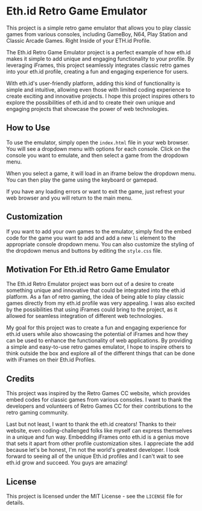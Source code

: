 # Eth.id Retro Game Emulator

This project is a simple retro game emulator that allows you to play classic games from various consoles, including GameBoy, N64, Play Station and Classic Arcade Games. Right Inside of your ETH.id Profile.

The Eth.id Retro Game Emulator project is a perfect example of how eth.id makes it simple to add unique and engaging functionality to your profile. By leveraging iFrames, this project seamlessly integrates classic retro games into your eth.id profile, creating a fun and engaging experience for users.

With eth.id's user-friendly platform, adding this kind of functionality is simple and intuitive, allowing even those with limited coding experience to create exciting and innovative projects. I hope this project inspires others to explore the possibilities of eth.id and to create their own unique and engaging projects that showcase the power of web technologies.

## How to Use

To use the emulator, simply open the `index.html` file in your web browser. You will see a dropdown menu with options for each console. Click on the console you want to emulate, and then select a game from the dropdown menu.

When you select a game, it will load in an iframe below the dropdown menu. You can then play the game using the keyboard or gamepad.

If you have any loading errors or want to exit the game, just refrest your web browser and you will return to the main menu.

## Customization

If you want to add your own games to the emulator, simply find the embed code for the game you want to add and add a new `li` element to the appropriate console dropdown menu. You can also customize the styling of the dropdown menus and buttons by editing the `style.css` file.

## Motivation For Eth.id Retro Game Emulator

The Eth.id Retro Emulator project was born out of a desire to create something unique and innovative that could be integrated into the eth.id platform. As a fan of retro gaming, the idea of being able to play classic games directly from my eth.id profile was very appealing. I was also excited by the possibilities that using iFrames could bring to the project, as it allowed for seamless integration of different web technologies.

My goal for this project was to create a fun and engaging experience for eth.id users while also showcasing the potential of iFrames and how they can be used to enhance the functionality of web applications. By providing a simple and easy-to-use retro games emulator, I hope to inspire others to think outside the box and explore all of the different things that can be done with iFrames on their Eth.id Profiles.

## Credits

This project was inspired by the Retro Games CC website, which provides embed codes for classic games from various consoles. I want to thank the developers and volunteers of Retro Games CC for their contributions to the retro gaming community.

Last but not least, I want to thank the eth.id creators! Thanks to their website, even coding-challenged folks like myself can express themselves in a unique and fun way. Embedding iFrames onto eth.id is a genius move that sets it apart from other profile customization sites. I appreciate the add because let's be honest, I'm not the world's greatest developer. I look forward to seeing all of the unique Eth.id profiles and I can't wait to see eth.id grow and succeed. You guys are amazing!

## License

This project is licensed under the MIT License - see the `LICENSE` file for details.
